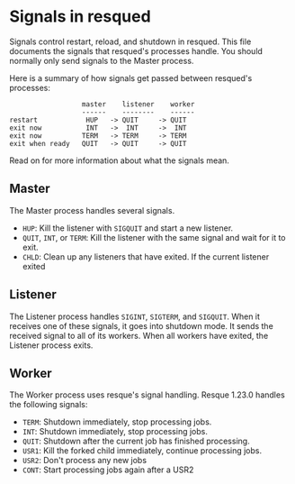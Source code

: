# Signals in resqued

Signals control restart, reload, and shutdown in resqued. This file documents the signals that resqued's processes handle. You should normally only send signals to the Master process.

Here is a summary of how signals get passed between resqued's processes:

```
                  master    listener    worker
                  ------    --------    ------
restart            HUP   -> QUIT     -> QUIT
exit now           INT   ->  INT     ->  INT
exit now          TERM   -> TERM     -> TERM
exit when ready   QUIT   -> QUIT     -> QUIT
```

Read on for more information about what the signals mean.

## Master

The Master process handles several signals.

* `HUP`: Kill the listener with `SIGQUIT` and start a new listener.
* `QUIT`, `INT`, or `TERM`: Kill the listener with the same signal and wait for it to exit.
* `CHLD`: Clean up any listeners that have exited. If the current listener exited

## Listener

The Listener process handles `SIGINT`, `SIGTERM`, and `SIGQUIT`. When it receives one of these signals, it goes into shutdown mode. It sends the received signal to all of its workers. When all workers have exited, the Listener process exits.

## Worker

The Worker process uses resque's signal handling. Resque 1.23.0 handles the following signals:

* `TERM`: Shutdown immediately, stop processing jobs.
* `INT`:  Shutdown immediately, stop processing jobs.
* `QUIT`: Shutdown after the current job has finished processing.
* `USR1`: Kill the forked child immediately, continue processing jobs.
* `USR2`: Don't process any new jobs
* `CONT`: Start processing jobs again after a USR2
